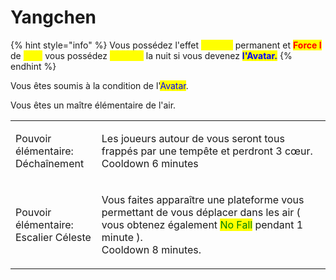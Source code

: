 # Yangchen

{% hint style="info" %}
Vous possédez l'effet <mark style="color:yellow;">**Speed I**</mark> permanent et <mark style="color:red;">**Force I**</mark> de <mark style="color:yellow;">**jour,**</mark> vous possédez <mark style="color:yellow;">Speed II</mark> la nuit si vous devenez <mark style="color:blue;">**l'Avatar.**</mark>
{% endhint %}

Vous êtes soumis à la condition de l'<mark style="color:blue;">Avatar</mark>.

Vous êtes un maître élémentaire de l'air.

|                                                 |                                                                                                                                                                                                          |
| ----------------------------------------------- | -------------------------------------------------------------------------------------------------------------------------------------------------------------------------------------------------------- |
| <p>Pouvoir élémentaire:<br>Déchaînement</p>     | <p>Les joueurs autour de vous seront tous frappés par une tempête et perdront 3 cœur.<br>Cooldown 6 minutes</p>                                                                                          |
| <p>Pouvoir élémentaire:<br>Escalier Céleste</p> | <p>Vous faites apparaître une plateforme vous permettant de vous déplacer dans les air ( vous obtenez également <mark style="color:green;">No Fall</mark> pendant 1 minute ).<br>Cooldown 8 minutes.</p> |

<figure><img src="https://th.bing.com/th/id/R.fea52796fc9df33bc95e1ff373cb8ee7?rik=1UZBbi3VXYuyTA&#x26;riu=http%3a%2f%2fimages2.wikia.nocookie.net%2f__cb20120808165036%2favatar%2ffi%2fimages%2fthumb%2fd%2fdb%2fYangchen.png%2f500px-Yangchen.png&#x26;ehk=UFKHvJqQ8I4rPEmlfbwvH%2fXBhCf2IYofoY7vSVjimY8%3d&#x26;risl=&#x26;pid=ImgRaw&#x26;r=0" alt=""><figcaption></figcaption></figure>
